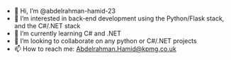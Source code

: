 - 👋 Hi, I’m @abdelrahman-hamid-23
- 👀 I’m interested in back-end development using the Python/Flask stack, and the C#/.NET stack
- 🌱 I’m currently learning C# and .NET 
- 💞️ I’m looking to collaborate on any python or C#/.NET projects
- 📫 How to reach me:
Abdelrahman.Hamid@kpmg.co.uk

<!---
abdelrahman-hamid-23/abdelrahman-hamid-23 is a ✨ special ✨ repository because its `README.md` (this file) appears on your GitHub profile.
You can click the Preview link to take a look at your changes.
--->
